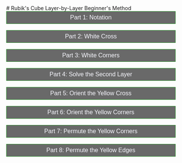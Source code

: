 <head>
	<title>Rubik's Cube Beginner's Method</title>
	<style>
		button {
		  background-color: dimgrey;
		  color: ghostwhite;
 		  text-align: center;
  		  text-decoration: none;
		  display: block;
		  font-size: 16px;
		  border: 1px solid forestgreen;
		  width: 90%;
		  padding-bottom: 7px;
		  padding-top: 7px;
		  overflow: hidden;
		}
		button:hover {
		  background-color: ghostwhite;
		  color: black;
		}
		#notation {
			display:none;
		}
	</style>
	<script>
		function stage1() {
			if (document.getElementById('notation').style.display == none) {
				document.getElementById('notation').style.display = block;
			} else {
				document.getElementById('notation').style.display = none;
			}
		}
	</script>
</head>
# Rubik's Cube Layer-by-Layer Beginner's Method
<body>
	<button onclick="stage1()">Part 1: Notation</button> <br>
	<button onclick="stage2">Part 2: White Cross</button> <br>
	<button onclick="stage3">Part 3: White Corners</button> <br>
	<button onclick="stage4">Part 4: Solve the Second Layer</button> <br>
	<button onclick="stage5">Part 5: Orient the Yellow Cross</button> <br>
	<button onclick="stage6">Part 6: Orient the Yellow Corners</button> <br>
	<button onclick="stage7">Part 7: Permute the Yellow Corners</button> <br>
	<button onclick="stage8">Part 8: Permute the Yellow Edges</button> <br>
</body>
<div id="notation">
	<h1>Notation</h1>
</div>
